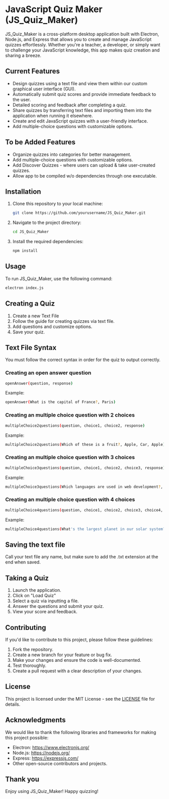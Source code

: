# JavaScript Quiz Maker (JS_Quiz_Maker)

JS_Quiz_Maker is a cross-platform desktop application built with Electron, Node.js, and Express that allows you to create and manage JavaScript quizzes effortlessly. Whether you're a teacher, a developer, or simply want to challenge your JavaScript knowledge, this app makes quiz creation and sharing a breeze.

## Current Features

- Design quizzes using a text file and view them within our custom graphical user interface (GUI).
- Automatically submit quiz scores and provide immediate feedback to the user.
- Detailed scoring and feedback after completing a quiz.
- Share quizzes by transferring text files and importing them into the application when running it elsewhere.
- Create and edit JavaScript quizzes with a user-friendly interface.
- Add multiple-choice questions with customizable options.


## To be Added Features

- Organize quizzes into categories for better management.
- Add multiple-choice questions with customizable options.
- Add Discover Quizzes - where users can upload & take user-created quizzes.
- Allow app to be compiled w/o dependencies through one executable.

## Installation

1. Clone this repository to your local machine:

   ```bash
   git clone https://github.com/yourusername/JS_Quiz_Maker.git
   ```

2. Navigate to the project directory:

   ```bash
   cd JS_Quiz_Maker
   ```

3. Install the required dependencies:

   ```bash
   npm install
   ```

## Usage

To run JS_Quiz_Maker, use the following command:

```bash
electron index.js
```

## Creating a Quiz

1. Create a new Text File
2. Follow the guide for creating quizzes via text file.
3. Add questions and customize options.
4. Save your quiz.

## Text File Syntax

You must follow the correct syntax in order for the quiz to output correctly.

### Creating an open answer question
```bash
openAnswer(question, response)
```

Example:
```bash
openAnswer(What is the capital of France?, Paris)
```

### Creating an multiple choice question with 2 choices
```bash
multipleChoice2questions(question, choice1, choice2, response)
```

Example:
```bash
multipleChoice2questions(Which of these is a fruit?, Apple, Car, Apple)
```

### Creating an multiple choice question with 3 choices
```bash
multipleChoice3questions(question, choice1, choice2, choice3, response)
```

Example:
```bash
multipleChoice3questions(Which languages are used in web development?, Python, JavaScript, Ruby, JavaScript)
```

### Creating an multiple choice question with 4 choices
```bash
multipleChoice4questions(question, choice1, choice2, choice3, choice4, response)
```

Example:
```bash
multipleChoice4questions(What's the largest planet in our solar system?, Earth, Mars, Jupiter, Venus, Jupiter)
```

## Saving the text file
Call your text file any name, but make sure to add the .txt extension at the end when saved.


## Taking a Quiz

1. Launch the application.
2. Click on "Load Quiz"
3. Select a quiz via inputting a file.
4. Answer the questions and submit your quiz.
5. View your score and feedback.

## Contributing

If you'd like to contribute to this project, please follow these guidelines:

1. Fork the repository.
2. Create a new branch for your feature or bug fix.
3. Make your changes and ensure the code is well-documented.
4. Test thoroughly.
5. Create a pull request with a clear description of your changes.

## License

This project is licensed under the MIT License - see the [LICENSE](LICENSE) file for details.

## Acknowledgments

We would like to thank the following libraries and frameworks for making this project possible:

- Electron: https://www.electronjs.org/
- Node.js: https://nodejs.org/
- Express: https://expressjs.com/
- Other open-source contributors and projects.

## Thank you

Enjoy using JS_Quiz_Maker! Happy quizzing!
